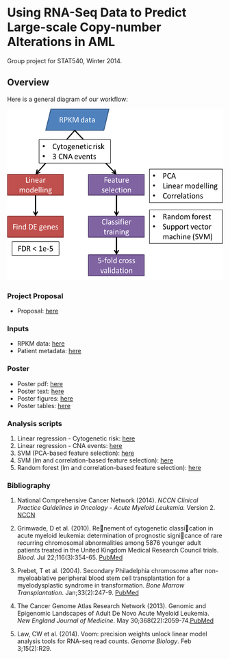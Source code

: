 Using RNA-Seq Data to Predict Large-scale Copy-number Alterations in AML
========================================================================

Group project for STAT540, Winter 2014.

Overview
--------
Here is a general diagram of our workflow:  

<img src="proposal-method-workflow.png" height=400>

### Project Proposal
* Proposal: [here](https://github.com/rdocking/stat540-group-project-aml-cnv/blob/master/Proposal.md)

### Inputs
* RPKM data: [here](https://github.com/rdocking/stat540-group-project-aml-cnv/blob/master/data/aml.rnaseq.gaf2.0_rpkm_cleaned.txt)
* Patient metadata: [here](https://github.com/rdocking/stat540-group-project-aml-cnv/blob/master/data/experimental_design_cleaned.txt)

### Poster
* Poster pdf: [here](https://github.com/rdocking/stat540-group-project-aml-cnv/blob/master/poster/STAT540_AML_poster_FINAL.pdf)
* Poster text: [here](https://github.com/rdocking/stat540-group-project-aml-cnv/blob/master/poster/PosterText.md)
* Poster figures: [here](https://github.com/rdocking/stat540-group-project-aml-cnv/tree/master/poster/images)
* Poster tables: [here](https://github.com/rdocking/stat540-group-project-aml-cnv/tree/master/poster/tables)

### Analysis scripts
1. Linear regression - Cytogenetic risk: [here](https://github.com/rdocking/stat540-group-project-aml-cnv/blob/master/code/diff_expr_rna_seq_rpkm.md)
2. Linear regression - CNA events: [here](https://github.com/rdocking/stat540-group-project-aml-cnv/blob/master/code/Bayly_rna_seq_diff_exp_analysis.md)
3. SVM (PCA-based feature selection): [here](https://github.com/rdocking/stat540-group-project-aml-cnv/blob/master/code/pca_exploratory)
4. SVM (lm and correlation-based feature selection): [here](https://github.com/rdocking/stat540-group-project-aml-cnv/blob/master/code/svm_exploratory)
5. Random forest (lm and correlation-based feature selection): [here](https://github.com/rdocking/stat540-group-project-aml-cnv/blob/master/code/rf_exploratory)


### Bibliography
1. National Comprehensive Cancer Network (2014). *NCCN Clinical Practice Guidelines in Oncology - Acute Myeloid Leukemia.* Version 2. [NCCN](http://www.nccn.org/default.aspx)

2. Grimwade, D et al. (2010). Renement of cytogenetic classication in acute myeloid leukemia: determination of prognostic signicance of rare recurring chromosomal abnormalities among 5876 younger adult patients treated in the United Kingdom Medical Research Council trials. *Blood*. Jul 22;116(3):354-65. [PubMed](http://www.ncbi.nlm.nih.gov/pubmed/20385793)

3. Prebet, T et al. (2004). Secondary Philadelphia chromosome after non-myeloablative peripheral blood stem cell transplantation for a myelodysplastic syndrome in transformation. *Bone Marrow Transplantation*. Jan;33(2):247-9. [PubMed](http://www.ncbi.nlm.nih.gov/pubmed/14716291)

4. The Cancer Genome Atlas Research Network (2013). Genomic and Epigenomic Landscapes of Adult De Novo Acute Myeloid Leukemia. *New England Journal of Medicine*. May 30;368(22):2059-74.[PubMed](http://www.ncbi.nlm.nih.gov/pubmed/23634996)

5. Law, CW et al. (2014). Voom: precision weights unlock linear model analysis tools for RNA-seq read counts. *Genome Biology*. Feb 3;15(2):R29.